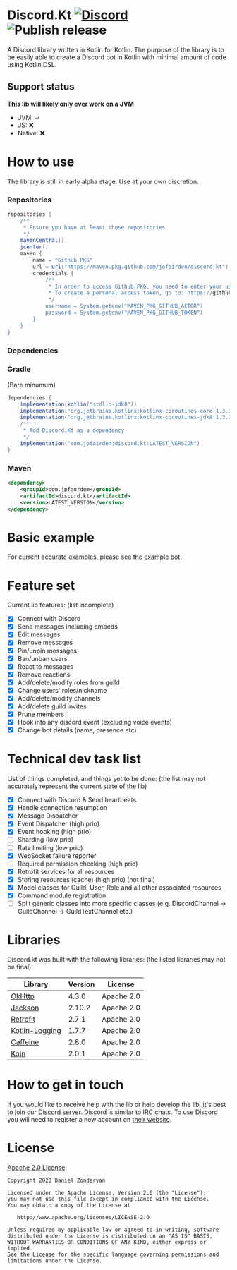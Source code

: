 # Discord.Kt [![Discord](https://img.shields.io/discord/663780943609331733.svg?style=flat-square)](https://discord.gg/RkBVCmy) ![Publish release](https://github.com/Jofairden/Discord.Kt/workflows/Publish%20release/badge.svg)
A Discord library written in Kotlin for Kotlin. The purpose of the library is to be easily able to create a Discord bot in Kotlin with minimal amount of code using Kotlin DSL.

## Support status
**This lib will likely only ever work on a JVM**
*   JVM: ✓
*   JS: ❌
*   Native: ❌

# How to use
The library is still in early alpha stage. Use at your own discretion.

### Repositories
```groovy
repositories {
    /**
     * Ensure you have at least these repositories
     */
    mavenCentral()
    jcenter()
    maven {
        name = "Github PKG"
        url = uri("https://maven.pkg.github.com/jofairden/discord.kt")
        credentials {
            /**
             * In order to access Github PKG, you need to enter your username and access token with the read:packages grant
             * To create a personal access token, go to: https://github.com/settings/tokens
             */
            username = System.getenv("MAVEN_PKG_GITHUB_ACTOR")
            password = System.getenv("MAVEN_PKG_GITHUB_TOKEN")
        }
    }
}
```
### Dependencies
### Gradle
(Bare minumum)
```groovy
dependencies {
    implementation(kotlin("stdlib-jdk8"))
    implementation("org.jetbrains.kotlinx:kotlinx-coroutines-core:1.3.3")
    implementation("org.jetbrains.kotlinx:kotlinx-coroutines-jdk8:1.3.3")
    /**
     * Add Discord.Kt as a dependency
     */
    implementation("com.jofairden:discord.kt:LATEST_VERSION")
}
```
### Maven
```xml
<dependency>
    <groupId>com.jpfaordem</groupId>
    <artifactId>discord.kt</artifactId>
    <version>LATEST_VERSION</version>
</dependency>
```

# Basic example
For current accurate examples, please see the [example bot](https://github.com/Jofairden/Discord.Kt-Example-Bot).
# Feature set
Current lib features: (list incomplete)
- [x] Connect with Discord
- [x] Send messages including embeds
- [x] Edit messages
- [x] Remove messages
- [x] Pin/unpin messages
- [x] Ban/unban users
- [x] React to messages
- [x] Remove reactions
- [x] Add/delete/modify roles from guild
- [x] Change users' roles/nickname
- [x] Add/delete/modify channels
- [x] Add/delete guild invites
- [x] Prune members
- [x] Hook into any discord event (excluding voice events)
- [x] Change bot details (name, presence etc)

# Technical dev task list
List of things completed, and things yet to be done: (the list may not accurately represent the current state of the lib)
- [x] Connect with Discord & Send heartbeats
- [x] Handle connection resumption
- [x] Message Dispatcher
- [x] Event Dispatcher (high prio)
- [x] Event hooking (high prio)
- [ ] Sharding (low prio)
- [ ] Rate limiting (low prio)
- [x] WebSocket failure reporter
- [ ] Required permission checking (high prio)
- [x] Retrofit services for all resources
- [x] Storing resources (cache) (high prio) (not final)
- [x] Model classes for Guild, User, Role and all other associated resources
- [x] Command module registration
- [ ] Split generic classes into more specific classes (e.g. DiscordChannel -> GuildChannel -> GuildTextChannel etc.)

# Libraries
Discord.kt was built with the following libraries: (the listed libraries may not be final)

| Library       | Version       | License       |
| ------------- | ------------- | ------------- |
| [OkHttp](https://github.com/square/okhttp)  | 4.3.0 | Apache 2.0 |
| [Jackson](https://github.com/FasterXML/jackson)  | 2.10.2| Apache 2.0 |
| [Retrofit](https://github.com/square/retrofit) | 2.7.1 | Apache 2.0 |
| [Kotlin-Logging](https://github.com/MicroUtils/kotlin-logging) | 1.7.7 | Apache 2.0 |
| [Caffeine](https://github.com/ben-manes/caffeine) | 2.8.0 | Apache 2.0 |
| [Koin](https://github.com/InsertKoinIO/koin) | 2.0.1 | Apache 2.0 |

# How to get in touch

If you would like to receive help with the lib or help develop the lib, it's best to join our [Discord server](https://discord.gg/RkBVCmy). Discord is similar to IRC chats. To use Discord you will need to register a new account on [their website](https://discordapp.com/).

# License
[Apache 2.0 License](https://github.com/Jofairden/Discord.Kt/blob/master/LICENSE)
```
Copyright 2020 Daniël Zondervan

Licensed under the Apache License, Version 2.0 (the "License");
you may not use this file except in compliance with the License.
You may obtain a copy of the License at

   http://www.apache.org/licenses/LICENSE-2.0

Unless required by applicable law or agreed to in writing, software
distributed under the License is distributed on an "AS IS" BASIS,
WITHOUT WARRANTIES OR CONDITIONS OF ANY KIND, either express or implied.
See the License for the specific language governing permissions and
limitations under the License.
```


